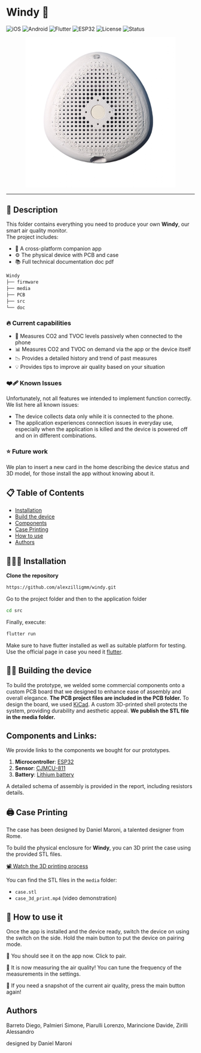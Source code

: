 # Windy 💨  
![iOS](https://img.shields.io/badge/iOS-000000?style=flat-square&logo=apple&logoColor=white)
![Android](https://img.shields.io/badge/Android-3DDC84?style=flat-square&logo=android&logoColor=white)
![Flutter](https://img.shields.io/badge/Flutter-02569B?style=flat-square&logo=flutter&logoColor=white)
![ESP32](https://img.shields.io/badge/ESP32-00979D?style=flat-square&logo=espressif&logoColor=white)
![License](https://img.shields.io/github/license/alexzilligmm/windy?style=flat-square)
![Status](https://img.shields.io/badge/Status-In%20Development-orange?style=flat-square)

<p align="center">
  <img src="media/FinalProduct.png" alt="Windy Device Preview" width="400"/>
</p>

---

## 📝 Description

This folder contains everything you need to produce your own **Windy**, our smart air quality monitor.  
The project includes:

- 📱 A cross-platform companion app  
- ⚙️ The physical device with PCB and case  
- 📚 Full technical documentation doc pdf 

```md
Windy
├── firmware        
├── media        
├── PCB       
├── src        
└── doc   

```

### 🔥 Current capabilities 
- 📐 Measures CO2 and TVOC levels passively when connected to the phone
- 📊 Measures CO2 and TVOC on demand via the app or the device itself
- 📉 Provides a detailed history and trend of past measures
- 💡 Provides tips to improve air quality based on your situation

### ❤️‍🩹 Known Issues

Unfortunately, not all features we intended to implement function correctly.
We list here all known issues:
- The device collects data only while it is connected to the phone.
- The application experiences connection issues in everyday use, especially when the application is killed and the device is powered off and on in different combinations.

### ⭐️ Future work
We plan to insert a new card in the home describing the device status and 3D model, for those install the app without knowing about it.
  

## 📋 Table of Contents

- [Installation](#👨🏻‍💻_Installation)
- [Build the device](#👷🏻_Building_the_device)
- [Components](#Components_and_Links)
- [Case Printing](#🖨️_Case_Printing)
- [How to use](#🚀_How_to_use_it)
- [Authors](#authors)

## 👨🏻‍💻 Installation

 **Clone the repository**
   ```bash
   https://github.com/alexzilligmm/windy.git
   ```

   Go to the project folder and then to the application folder

   ```bash
   cd src
   ```

   Finally, execute:

   ```bash
   flutter run
   ```

   Make sure to have flutter installed as well as suitable platform for testing.
   Use the official page in case you need it [flutter](https://github.com/flutter).

## 👷🏻 Building the device
   
To build the prototype, we welded some commercial components onto a custom PCB board that we designed to enhance ease of assembly and overall elegance. **The PCB project files are included in the PCB folder.** To design the board, we used [KiCad](https://www.kicad.org). A custom 3D-printed shell protects the system, providing durability and aesthetic appeal. **We publish the STL file in the media folder.**

## Components and Links:
We provide links to the components we bought for our prototypes.
1. **Microcontroller**: [ESP32](https://it.aliexpress.com/item/1005006979844970.html?src=google&pdp_npi=4%40dis%21EUR%210.33%210.15%21%21%21%21%21%40%2112000042939380583%21ppc%21%21%21&src=google&albch=shopping&acnt=272-267-0231&isdl=y&slnk=&plac=&mtctp=&albbt=Google_7_shopping&aff_platform=google&aff_short_key=UneMJZVf&gclsrc=aw.ds&&albagn=888888&&ds_e_adid=&ds_e_matchtype=&ds_e_device=c&ds_e_network=x&ds_e_product_group_id=&ds_e_product_id=it1005006979844970&ds_e_product_merchant_id=5363656664&ds_e_product_country=IT&ds_e_product_language=it&ds_e_product_channel=online&ds_e_product_store_id=&ds_url_v=2&albcp=20730495829&albag=&isSmbAutoCall=false&needSmbHouyi=false&gad_source=1&gbraid=0AAAAAoukdWOP5DAiLIRPO-Mvu6_XT2csv&gclid=Cj0KCQiAvbm7BhC5ARIsAFjwNHv4pMFK275LoFz30nNj27zO5X7SNDUG5R9QhFqye37QCixKh6vTkW8aAkNxEALw_wcB)
2. **Sensor**: [CJMCU-811](https://it.aliexpress.com/item/1005006201398375.html?spm=a2g0o.productlist.main.1.788d3a99VtUrea&algo_pvid=f1c9d5a9-a3ff-4240-9df6-4e7f97a3427b&algo_exp_id=f1c9d5a9-a3ff-4240-9df6-4e7f97a3427b-0&pdp_npi=4%40dis%21EUR%219.97%210.97%21%21%2110.14%210.99%21%40211b612817352886608636008e958f%2112000036247474053%21sea%21IT%210%21ABX&curPageLogUid=xZR8mRejGSyN&utparam-url=scene%3Asearch%7Cquery_from%3A)
3. **Battery**: [Lithium battery](https://it.aliexpress.com/item/1005007865793333.html?spm=a2g0o.productlist.main.5.56b97fc7NibO91&algo_pvid=f16a2610-2b83-417d-89df-a4212a11cf0d&algo_exp_id=f16a2610-2b83-417d-89df-a4212a11cf0d-2&pdp_npi=4%40dis%21EUR%213.10%210.97%21%21%2123.01%217.20%21%40211b65de17352886849121103eba80%2112000042603854421%21sea%21IT%210%21ABX&curPageLogUid=qTqaZXJFHmMW&utparam-url=scene%3Asearch%7Cquery_from%3A)

A detailed schema of assembly is provided in the report, including resistors details.

## 🖨️ Case Printing

The case has been designed by Daniel Maroni, a talented designer from Rome.

To build the physical enclosure for **Windy**, you can 3D print the case using the provided STL files.

[📽️ Watch the 3D printing process](media/case_3d_print.mp4)

You can find the STL files in the `media` folder:
- `case.stl`
- `case_3d_print.mp4` (video demonstration)

## 🚀 How to use it
Once the app is installed and the device ready, switch the device on using the switch on the side. Hold the main button to put the device on pairing mode. 

🛜 You should see it on the app now. Click to pair.

📏 It is now measuring the air quality! You can tune the frequency of the measurements in the settings.

📸 If you need a snapshot of the current air quality, press the main button again!

## Authors
Barreto Diego, Palmieri Simone, Piarulli Lorenzo, Marincione Davide, Zirilli Alessandro

designed by Daniel Maroni
